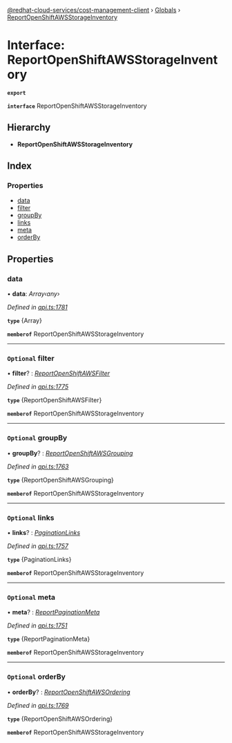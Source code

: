 [@redhat-cloud-services/cost-management-client](../README.md) › [Globals](../globals.md) › [ReportOpenShiftAWSStorageInventory](reportopenshiftawsstorageinventory.md)

# Interface: ReportOpenShiftAWSStorageInventory

**`export`** 

**`interface`** ReportOpenShiftAWSStorageInventory

## Hierarchy

* **ReportOpenShiftAWSStorageInventory**

## Index

### Properties

* [data](reportopenshiftawsstorageinventory.md#data)
* [filter](reportopenshiftawsstorageinventory.md#optional-filter)
* [groupBy](reportopenshiftawsstorageinventory.md#optional-groupby)
* [links](reportopenshiftawsstorageinventory.md#optional-links)
* [meta](reportopenshiftawsstorageinventory.md#optional-meta)
* [orderBy](reportopenshiftawsstorageinventory.md#optional-orderby)

## Properties

###  data

• **data**: *Array‹any›*

*Defined in [api.ts:1781](https://github.com/RedHatInsights/javascript-clients/blob/master/packages/cost-management/api.ts#L1781)*

**`type`** {Array<any>}

**`memberof`** ReportOpenShiftAWSStorageInventory

___

### `Optional` filter

• **filter**? : *[ReportOpenShiftAWSFilter](reportopenshiftawsfilter.md)*

*Defined in [api.ts:1775](https://github.com/RedHatInsights/javascript-clients/blob/master/packages/cost-management/api.ts#L1775)*

**`type`** {ReportOpenShiftAWSFilter}

**`memberof`** ReportOpenShiftAWSStorageInventory

___

### `Optional` groupBy

• **groupBy**? : *[ReportOpenShiftAWSGrouping](reportopenshiftawsgrouping.md)*

*Defined in [api.ts:1763](https://github.com/RedHatInsights/javascript-clients/blob/master/packages/cost-management/api.ts#L1763)*

**`type`** {ReportOpenShiftAWSGrouping}

**`memberof`** ReportOpenShiftAWSStorageInventory

___

### `Optional` links

• **links**? : *[PaginationLinks](paginationlinks.md)*

*Defined in [api.ts:1757](https://github.com/RedHatInsights/javascript-clients/blob/master/packages/cost-management/api.ts#L1757)*

**`type`** {PaginationLinks}

**`memberof`** ReportOpenShiftAWSStorageInventory

___

### `Optional` meta

• **meta**? : *[ReportPaginationMeta](reportpaginationmeta.md)*

*Defined in [api.ts:1751](https://github.com/RedHatInsights/javascript-clients/blob/master/packages/cost-management/api.ts#L1751)*

**`type`** {ReportPaginationMeta}

**`memberof`** ReportOpenShiftAWSStorageInventory

___

### `Optional` orderBy

• **orderBy**? : *[ReportOpenShiftAWSOrdering](../modules/reportopenshiftawsordering.md)*

*Defined in [api.ts:1769](https://github.com/RedHatInsights/javascript-clients/blob/master/packages/cost-management/api.ts#L1769)*

**`type`** {ReportOpenShiftAWSOrdering}

**`memberof`** ReportOpenShiftAWSStorageInventory
